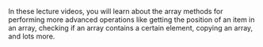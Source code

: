 In these lecture videos, you will learn about the array methods for performing more advanced operations like getting the position of an item in an array, checking if an array contains a certain element, copying an array, and lots more.
